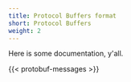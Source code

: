 ```yaml
---
title: Protocol Buffers format
short: Protocol Buffers
weight: 2
---
```


Here is some documentation, y'all.

{{< protobuf-messages >}}
